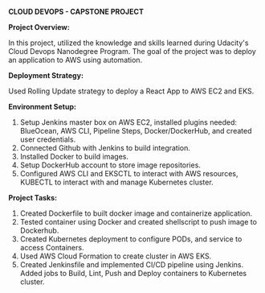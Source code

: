 **CLOUD DEVOPS - CAPSTONE PROJECT**

**Project Overview:**

In this project, utilized the knowledge and skills learned during Udacity's Cloud Devops Nanodegree Program. The goal of the project was to deploy an application to AWS using automation. 

**Deployment Strategy:**

Used Rolling Update strategy to deploy a React App to AWS EC2 and EKS.

**Environment Setup:**

1. Setup Jenkins master box on AWS EC2, installed plugins needed: BlueOcean, AWS CLI, Pipeline Steps, Docker/DockerHub, and created user credentials.
2. Connected Github with Jenkins to build integration.
3. Installed Docker to build images.
4. Setup DockerHub account to store image repositories.
5. Configured AWS CLI and EKSCTL to interact with AWS resources, KUBECTL to interact with and manage Kubernetes cluster.

**Project Tasks:**

1. Created Dockerfile to built docker image and containerize application.
2. Tested container using Docker and created shellscript to push image to Dockerhub.
3. Created Kubernetes deployment to configure PODs, and service to access Containers.
4. Used AWS Cloud Formation to create cluster in AWS EKS.
5. Created Jenkinsfile and implemented CI/CD pipeline using Jenkins. Added jobs to Build, Lint, Push and Deploy containers to Kubernetes cluster.

